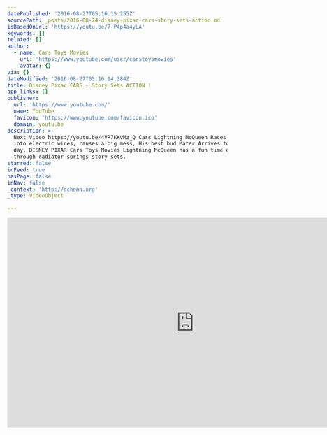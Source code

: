 ```yaml
---
datePublished: '2016-08-27T05:16:15.255Z'
sourcePath: _posts/2016-08-24-disney-pixar-cars-story-sets-action.md
isBasedOnUrl: 'https://youtu.be/7-P4p4a4yLA'
keywords: []
related: []
author:
  - name: Cars Toys Movies
    url: 'https://www.youtube.com/user/carstoysmovies'
    avatar: {}
via: {}
dateModified: '2016-08-27T05:16:14.384Z'
title: Disney Pixar CARS - Story Sets ACTION !
app_links: []
publisher:
  url: 'https://www.youtube.com/'
  name: YouTube
  favicon: 'https://www.youtube.com/favicon.ico'
  domain: youtu.be
description: >-
  Next Video https://youtu.be/4VR7KKvMz_Q Cars Lightning McQueen Races and Jumps
  into electric wires, causes a big mess, His best bud Mater Arrives to save the
  day. DISNEY PIXAR Cars Toys Movies Lightning McQueen has a fun time driving
  through radiator springs story sets.
starred: false
inFeed: true
hasPage: false
inNav: false
_context: 'http://schema.org'
_type: VideoObject

---
```

<iframe src="https://cdn.embedly.com/widgets/media.html?src=https%3A%2F%2Fwww.youtube.com%2Fembed%2F7-P4p4a4yLA%3Ffeature%3Doembed&amp;url=http%3A%2F%2Fwww.youtube.com%2Fwatch%3Fv%3D7-P4p4a4yLA&amp;image=https%3A%2F%2Fi.ytimg.com%2Fvi%2F7-P4p4a4yLA%2Fhqdefault.jpg&amp;key=b7d04c9b404c499eba89ee7072e1c4f7&amp;type=text%2Fhtml&amp;schema=youtube" width="854" height="480" scrolling="no" frameborder="0" allowfullscreen="" style=""></iframe>